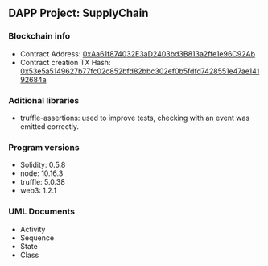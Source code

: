 ## DAPP Project: SupplyChain

### Blockchain info

 - Contract Address: [0xAa61f874032E3aD2403bd3B813a2ffe1e96C92Ab](https://rinkeby.etherscan.io/address/0xAa61f874032E3aD2403bd3B813a2ffe1e96C92Ab)
 - Contract creation TX Hash: [0x53e5a5149627b77fc02c852bfd82bbc302ef0b5fdfd7428551e47ae14192684a](https://rinkeby.etherscan.io/tx/0x53e5a5149627b77fc02c852bfd82bbc302ef0b5fdfd7428551e47ae14192684a)
 
 
### Aditional libraries
 - truffle-assertions: used to improve tests, checking with an event was emitted correctly.
 
 
### Program versions
 - Solidity: 0.5.8
 - node: 10.16.3
 - truffle: 5.0.38
 - web3: 1.2.1
 
### UML Documents
 - Activity
 - Sequence
 - State
 - Class
